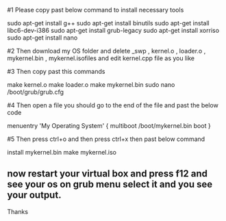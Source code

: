 #1 Please copy past below command to install necessary tools

sudo apt-get install g++
sudo apt-get install binutils
sudo apt-get install libc6-dev-i386
sudo apt-get install grub-legacy
sudo apt-get install xorriso
sudo apt-get install nano

#2 Then download my OS folder and delete _swp , kernel.o , loader.o , mykernel.bin , mykernel.isofiles  and edit kernel.cpp file as you like 

#3 Then copy past this commands

make kernel.o
make loader.o
make mykernel.bin
sudo nano /boot/grub/grub.cfg

#4 Then open a file you should go to the end of the file and past the below code

menuentry 'My Operating System' {
  multiboot /boot/mykernel.bin
  boot
}

#5 Then press ctrl+o and then press ctrl+x then past below command

install mykernel.bin
make mykernel.iso

## now restart your virtual box and press f12 and see your os on grub menu select it and you see your output.
Thanks




